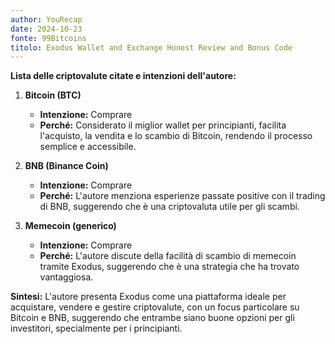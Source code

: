 ```yaml
---
author: YouRecap
date: 2024-10-23
fonte: 99Bitcoins
titolo: Exodus Wallet and Exchange Honest Review and Bonus Code
---
```


**Lista delle criptovalute citate e intenzioni dell'autore:**

1. **Bitcoin (BTC)**
   - **Intenzione:** Comprare
   - **Perché:** Considerato il miglior wallet per principianti, facilita l'acquisto, la vendita e lo scambio di Bitcoin, rendendo il processo semplice e accessibile.

2. **BNB (Binance Coin)**
   - **Intenzione:** Comprare
   - **Perché:** L'autore menziona esperienze passate positive con il trading di BNB, suggerendo che è una criptovaluta utile per gli scambi.

3. **Memecoin (generico)**
   - **Intenzione:** Comprare
   - **Perché:** L'autore discute della facilità di scambio di memecoin tramite Exodus, suggerendo che è una strategia che ha trovato vantaggiosa.

**Sintesi:** L'autore presenta Exodus come una piattaforma ideale per acquistare, vendere e gestire criptovalute, con un focus particolare su Bitcoin e BNB, suggerendo che entrambe siano buone opzioni per gli investitori, specialmente per i principianti.

